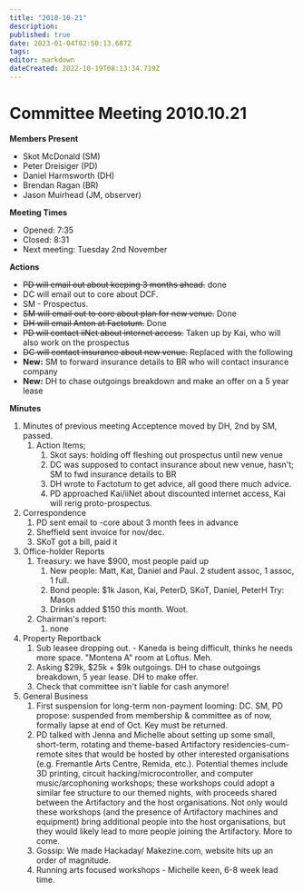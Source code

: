 ```yaml
---
title: "2010-10-21"
description: 
published: true
date: 2023-01-04T02:50:13.687Z
tags: 
editor: markdown
dateCreated: 2022-10-19T08:13:34.719Z
---
```


# Committee Meeting 2010.10.21

**Members Present**

-   Skot McDonald (SM)
-   Peter Dreisiger (PD)
-   Daniel Harmsworth (DH)
-   Brendan Ragan (BR)
-   Jason Muirhead (JM, observer)

**Meeting Times**

-   Opened: 7:35
-   Closed: 8:31
-   Next meeting: Tuesday 2nd November

**Actions**

-   <s>PD will email out about keeping 3 months ahead.</s> done
-   DC will email out to core about DCF.
-   SM - Prospectus.
-   <s>SM will email out to core about plan for new venue.</s> Done
-   <s>DH will email Anton at Factotum.</s> Done
-   <s>PD will contact iiNet about internet access.</s> Taken up by Kai, who will also work on the prospectus
-   <s>DC will contact insurance about new venue.</s> Replaced with the following
-   **New:** SM to forward insurance details to BR who will contact insurance company
-   **New:** DH to chase outgoings breakdown and make an offer on a 5 year lease

**Minutes**

1.  Minutes of previous meeting Acceptence moved by DH, 2nd by SM, passed.
    1.  Action Items;
        1.  Skot says: holding off fleshing out prospectus until new venue
        2.  DC was supposed to contact insurance about new venue, hasn't; SM to fwd insurance details to BR
        3.  DH wrote to Factotum to get advice, all good there much advice.
        4.  PD approached Kai/iiNet about discounted internet access, Kai will rerig proto-prospectus.
2.  Correspondence
    1.  PD sent email to -core about 3 month fees in advance
    2.  Sheffield sent invoice for nov/dec.
    3.  SKoT got a bill, paid it
3.  Office-holder Reports
    1.  Treasury: we have \$900, most people paid up
        1.  New people: Matt, Kat, Daniel and Paul. 2 student assoc, 1 assoc, 1 full.
        2.  Bond people: \$1k Jason, Kai, PeterD, SKoT, Daniel, PeterH Try: Mason
        3.  Drinks added \$150 this month. Woot.
    2.  Chairman's report:
        1.  none
4.  Property Reportback
    1.  Sub leasee dropping out. - Kaneda is being difficult, thinks he needs more space. "Montena A" room at Loftus. Meh.
    2.  Asking \$29k, \$25k + \$9k outgoings. DH to chase outgoings breakdown, 5 year lease. DH to make offer.
    3.  Check that committee isn't liable for cash anymore!
5.  General Business
    1.  First suspension for long-term non-payment looming: DC. SM, PD propose: suspended from membership & committee as of now, formally lapse at end of Oct. Key must be returned.
    2.  PD talked with Jenna and Michelle about setting up some small, short-term, rotating and theme-based Artifactory residencies-cum-remote sites that would be hosted by other interested organisations (e.g. Fremantle Arts Centre, Remida, etc.). Potential themes include 3D printing, circuit hacking/microcontroller, and computer music/arcophoning workshops; these workshops could adopt a similar fee structure to our themed nights, with proceeds shared between the Artifactory and the host organisations. Not only would these workshops (and the presence of Artifactory machines and equipment) bring additional people into the host organisations, but they would likely lead to more people joining the Artifactory. More to come.
    3.  Gossip: We made Hackaday/ Makezine.com, website hits up an order of magnitude.
    4.  Running arts focused workshops - Michelle keen, 6-8 week lead time.

